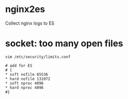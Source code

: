 # nginx2es 

Collect nginx logs to ES

# socket: too many open files

```
vim /etc/security/limits.conf

# add for ES
# {
* soft nofile 65536
* hard nofile 131072
* soft nproc 4096
* hard nproc 4096
#}
```

